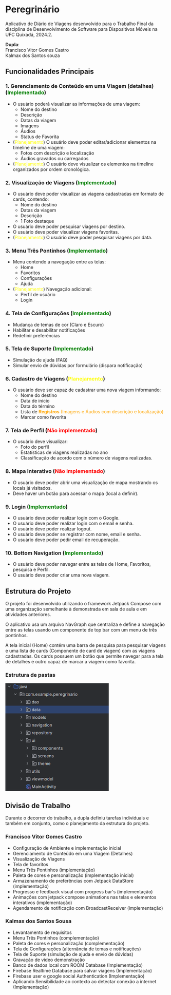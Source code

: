 # Peregrinário

Aplicativo de Diário de Viagens desenvolvido para o Trabalho Final da disciplina de Desenvolvimento de Software para Dispositivos Móveis na UFC Quixadá, 2024.2.

**Dupla**:<br>
Francisco Vitor Gomes Castro <br>
Kalmax dos Santos souza

## Funcionalidades Principais

### 1. Gerenciamento de Conteúdo em uma Viagem (detalhes) (<span style="color:green">Implementado</span>)
- O usuário poderá visualizar as informações de uma viagem:
  - Nome do destino
  - Descrição
  - Datas da viagem
  - Imagens
  - Áudios
  - Status de Favorita
- (<span style="color:yellow">Planejamento</span>) O usuário deve poder editar/adicionar elementos na timeline de uma viagem:
  - Fotos com descrição e localização
  - Áudios gravados ou carregados
- (<span style="color:yellow">Planejamento</span>) O usuário deve visualizar os elementos na timeline organizados por ordem cronológica.

### 2. Visualização de Viagens (<span style="color:green">Implementado</span>)

- O usuário deve poder visualizar as viagens cadastradas em formato de cards, contendo:
  - Nome do destino
  - Datas da viagem
  - Descrição
  - 1 Foto destaque
- O usuário deve poder pesquisar viagens por destino.
- O usuário deve poder visualizar viagens favoritas.
- (<span style="color:yellow">Planejamento</span>) O usuário deve poder pesquisar viagens por data.

### 3. Menu Três Pontinhos (<span style="color:green">Implementado</span>)

-  Menu contendo a navegação entre as telas: 
   - Home
   - Favoritos
   - Configurações
   - Ajuda
- (<span style="color:yellow">Planejamento</span>) Navegação adicional: 
  - Perfil de usuário
  - Login
  

### 4. Tela de Configurações (<span style="color:green">Implementado</span>)

- Mudança de temas de cor (Claro e Escuro)
- Habilitar e desabilitar notificações
- Redefinir preferências

### 5. Tela de Suporte (<span style="color:green">Implementado</span>)

- Simulação de ajuda (FAQ)
- Simular envio de dúvidas por formulário (dispara notificação)

### 6. Cadastro de Viagens (<span style="color:yellow">Planejamento</span>)

- O usuário deve ser capaz de cadastrar uma nova viagem informando:
  - Nome do destino
  - Data de início 
  - Data do término
  - Lista de <span style="color:orange">**Registros** (Imagens e Áudios com descrição e localização)</span> 
  - Marcar como favorita

### 7. Tela de Perfil (<span style="color:red">Não implementado</span>)

- O usuário deve visualizar:
  - Foto do perfil
  - Estatísticas de viagens realizadas no ano
  - Classificação de acordo com o número de viagens realizadas.

### 8. Mapa Interativo (<span style="color:red">Não implementado</span>)

- O usuário deve poder abrir uma visualização de mapa mostrando os locais já visitados.
- Deve haver um botão para acessar o mapa (local a definir).

### 9. Login (<span style="color:green">Implementado</span>)

- O usuário deve poder realizar login com o Google.
- O usuário deve poder realizar login com o email e senha.
- O usuário deve poder realizar logout.
- O usuário deve poder se registrar com nome, email e senha.
- O usuário deve poder pedir email de recuperação.

### 10. Bottom Navigation (<span style="color:green">Implementado</span>)

- O usuário deve poder navegar entre as telas de Home, Favoritos, pesquisa e Perfil.
- O usuário deve poder criar uma nova viagem.

## Estrutura do Projeto

O projeto foi desenvolvido utilizando o framework Jetpack Compose com uma organização semelhante à demonstrada em sala de aula e em atividades anteriores.

O aplicativo usa um arquivo NavGraph que centraliza e define a navegação entre as telas usando um componente de top bar com um menu de três pontinhos.

A tela inicial (Home) contém uma barra de pesquisa para pesquisar viagens e uma lista de cards (Componente de card de viagem) com as viagens cadastradas. Os cards possuem um botão que permite navegar para a tela de detalhes e outro capaz de marcar a viagem como favorita.

### Estrutura de pastas

![alt text](img.png)

## Divisão de Trabalho

Durante o decorrer do trabalho, a dupla definiu tarefas individuais e também em conjunto, como o planejamento da estrutura do projeto. 

### Francisco Vitor Gomes Castro
- Configuração de Ambiente e implementação inicial
- Gerenciamento de Conteúdo em uma Viagem (Detalhes)
- Visualização de Viagens
- Tela de favoritos
- Menu Três Pontinhos (implementação)
- Paleta de cores e personalização (implementação inicial)
- Armazenamento de preferências com Jetpack DataStore (implementação)
- Progresso e feedback visual com progress bar's (implementação)
- Animações com jetpack compose animations nas telas e elementos interativos (implementação)
- Agendamento de notificação com BroadcastReceiver (implementação)

### Kalmax dos Santos Sousa
- Levantamento de requisitos
- Menu Três Pontinhos (complementação)
- Paleta de cores e personalização (complementação)
- Tela de Configurações (alternância de temas e notificações)
- Tela de Suporte (simulação de ajuda e envio de dúvidas)
- Gravação de video demonstração
- Banco de dados local com ROOM Database (Implementação)
- Firebase Realtime Database para salvar viagens (Implementação)
- Firebase user e google social Authentication (Implementação)
- Aplicando Sensibilidade ao contexto ao detectar conexão a internet (Implementação)
